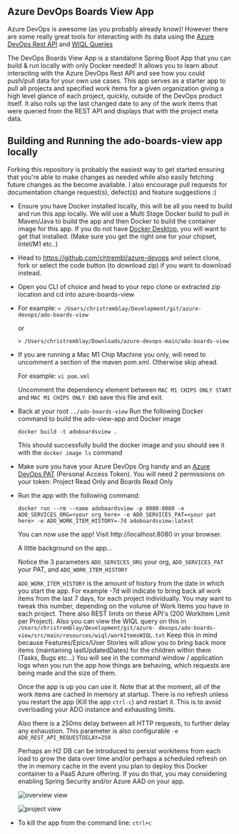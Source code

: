## Azure DevOps Boards View App

Azure DevOps is awesome (as you probably already know)! However there are some really great tools for interacting with its data using the [Azure DevOps Rest API](https://learn.microsoft.com/en-us/rest/api/azure/devops/?view=azure-devops-rest-7.1)  and [WIQL Queries](https://learn.microsoft.com/en-us/azure/devops/boards/queries/wiql-syntax?view=azure-devops)

The DevOps Boards View App is a standalone Spring Boot App that you can build & run locally with only Docker needed! It allows you to learn about interacting with the Azure DevOps Rest API and see how you could push/pull data for your own use cases. This app serves as a starter app to pull all projects and specified work items for a given organization giving a high level glance of each project, quickly, outside of the DevOps product itself. It also rolls up the last changed date to any of the work items that were queried from the REST API and displays that with the project meta data.  

## Building and Running the ado-boards-view app locally

Forking this repository is probably the easiest way to get started ensuring that you're able to make changes as needed while also easily fetching future changes as the become available. I also encourage pull requests for documentation change request(s), defect(s) and feature suggestions :)

 - Ensure you have Docker installed locally, this will be all you need to build and run this app locally. We will use a Multi Stage Docker build to pull in Maven/Java to build the app and then Docker to build the container image for this app. If you do not have [Docker Desktop](https://www.docker.com/products/docker-desktop/), you will want to get that installed. (Make sure you get the right one for your chipset, Intel/M1 etc..)

 - Head to https://github.com/chtrembl/azure-devops and select clone, fork or select the code button (to download zip) if you want to download instead.

 - Open you CLI of choice and head to your repo clone or extracted zip location and cd into azure-boards-view
 - 
	For example:
```> /Users/christremblay/Development/git/azure-devops/ado-boards-view```
	
	or

	```> /Users/christremblay/Downloads/azure-devops-main/ado-boards-view```


 - If you are running a Mac M1 Chip Machine you only, will need to uncomment a section of the maven pom.xml. Otherwise skip ahead.
 
	For example:
	```vi pom.xml```
	
	Uncomment the dependency element between ```MAC M1 CHIPS ONLY START``` and ```MAC M1 CHIPS ONLY END``` save this file and exit.

 - Back at your root ```../ado-boards-view```
Run the following Docker command to build the ado-view-app and Docker image

	```docker build -t adoboardsview .```

	This should successfully build the docker image and you should see it with the ```docker image ls``` command

 - Make sure you have your Azure DevOps Org handy and an [Azure DevOps PAT](https://learn.microsoft.com/en-us/azure/devops/organizations/accounts/use-personal-access-tokens-to-authenticate?view=azure-devops&tabs=Windows
) (Personal Access Token).
	You will need 2 permissions on your token: Project Read Only and Boards Read Only

 - Run the app with the following command:

	```docker run --rm --name adoboardsview -p 8080:8080 -e ADO_SERVICES_ORG=<your org here> -e ADO_SERVICES_PAT=<your pat here> -e ADO_WORK_ITEM_HISTORY=-7d adoboardsview:latest```

	You can now use the app! Visit http://localhost:8080 in your browser.
	
	A little background on the app...
	
	Notice the 3 parameters ```ADO_SERVICES_ORG``` your org, ```ADO_SERVICES_PAT``` your PAT, and 	```ADO_WORK_ITEM_HISTORY``` 

	```ADO_WORK_ITEM_HISTORY``` is the amount of history from the date in which you start the app. For example -7d will indicate to bring back all work items from the last 7 days, for each project individually. You may want to tweak this number, depending on the volume of Work Items you have in each project. There also REST limits on these API's (200 WorkItem Limit per Project).  Also you can view the WIQL query on this in ```/Users/christremblay/Development/git/azure-
devops/ado-boards-view/src/main/resources/wiql/workItemsWIQL.txt```  Keep this in mind because Features/Epics/User Stories will allow you to bring back more items (maintaining lastUpdatedDates) for the children within them (Tasks, Bugs etc...) You will see in the command window / application logs when you run the app how things are behaving, which requests are being made and the size of them.

	Once the app is up you can use it. Note that at the moment, all of the work items are cached in memory at startup. There is no refresh unless you restart the app (Kill the app ```ctrl-c```) and restart it. This is to avoid overloading your ADO instance and exhausting limits. 

	Also there is a 250ms delay between all HTTP requests, to further delay any exhaustion. This parameter is also configurable ```-e ADO_REST_API_REQUESTDELAY=250```

	Perhaps an H2 DB can be introduced to persist workitems from each load to grow the data over time and/or perhaps a scheduled refresh on the in memory cache in the event you plan to deploy this Docker container to a PaaS Azure offering. If you do that, you may considering enabling Spring Security and/or Azure AAD on your app.

	![overview view](https://github.com/chtrembl/azure-devops/blob/main/ado-boards-view/overview.png)

	![project view](https://github.com/chtrembl/azure-devops/blob/main/ado-boards-view/project.png)

 - To kill the app from the command line: ```ctrl+c```

